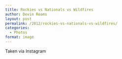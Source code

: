```yaml
---
title: Rockies vs Nationals vs Wildfires
author: Devin Reams
layout: post
permalink: /2012/rockies-vs-nationals-vs-wildfires/
categories:
  - Photos
format: image
---
```

<!-- This post is created by Instagrate to WordPress, a WordPress Plugin by polevaultweb.com - http://www.polevaultweb.com/plugins/instagrate-to-wordpress/ -->Taken via Instagram